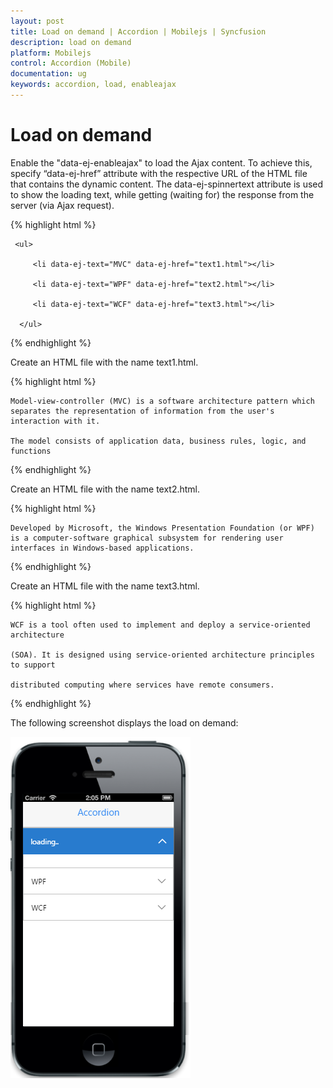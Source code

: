 ```yaml
---
layout: post
title: Load on demand | Accordion | Mobilejs | Syncfusion
description: load on demand
platform: Mobilejs
control: Accordion (Mobile)
documentation: ug
keywords: accordion, load, enableajax
---
```


# Load on demand

Enable the "data-ej-enableajax" to load the Ajax content. To achieve this, specify “data-ej-href” attribute with the respective URL of the HTML file that contains the dynamic content. The data-ej-spinnertext attribute is used to show the loading text, while getting (waiting for) the response from the server (via Ajax request).

{% highlight html %}
  <div id="accordion_sample" data-role="ejmaccordion"  data-ej-enableajax="true" data-ej-spinnertext="loading..">

     <ul>

         <li data-ej-text="MVC" data-ej-href="text1.html"></li>

         <li data-ej-text="WPF" data-ej-href="text2.html"></li>

         <li data-ej-text="WCF" data-ej-href="text3.html"></li>

      </ul>

 </div>

{% endhighlight %}

Create an HTML file with the name text1.html.

{% highlight html %}

<body>

    Model-view-controller (MVC) is a software architecture pattern which separates the representation of information from the user's interaction with it.

    The model consists of application data, business rules, logic, and functions

</body>

{% endhighlight %}

Create an HTML file with the name text2.html.

{% highlight html %}

<body>

    Developed by Microsoft, the Windows Presentation Foundation (or WPF) is a computer-software graphical subsystem for rendering user interfaces in Windows-based applications.

</body>

{% endhighlight %}

Create an HTML file with the name text3.html.

{% highlight html %}

<body>

    WCF is a tool often used to implement and deploy a service-oriented architecture

    (SOA). It is designed using service-oriented architecture principles to support

    distributed computing where services have remote consumers.

</body>

{% endhighlight %}

The following screenshot displays the load on demand:

![](Load-on-demand_images/Load-on-demand_img1.png)